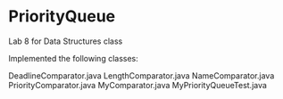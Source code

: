 # PriorityQueue
Lab 8 for Data Structures class

Implemented the following classes:

DeadlineComparator.java
LengthComparator.java
NameComparator.java
PriorityComparator.java
MyComparator.java
MyPriorityQueueTest.java
